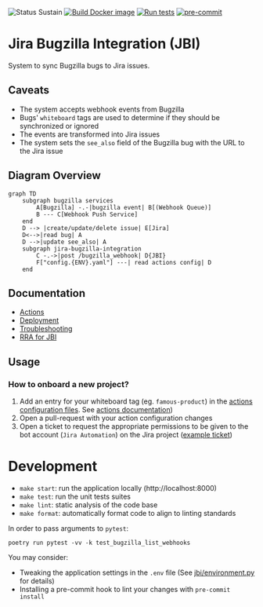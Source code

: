 ![Status Sustain](https://img.shields.io/badge/Status-Sustain-green)
[![Build Docker image](https://github.com/mozilla/jira-bugzilla-integration/actions/workflows/build-publish.yaml/badge.svg)](https://github.com/mozilla/jira-bugzilla-integration/actions/workflows/build-publish.yaml)
[![Run tests](https://github.com/mozilla/jira-bugzilla-integration/actions/workflows/test.yaml/badge.svg)](https://github.com/mozilla/jira-bugzilla-integration/actions/workflows/test.yaml)
[![pre-commit](https://img.shields.io/badge/pre--commit-enabled-brightgreen?logo=pre-commit&logoColor=white)](https://github.com/pre-commit/pre-commit)

# Jira Bugzilla Integration (JBI)
System to sync Bugzilla bugs to Jira issues.

## Caveats
- The system accepts webhook events from Bugzilla
- Bugs' `whiteboard` tags are used to determine if they should be synchronized or ignored
- The events are transformed into Jira issues
- The system sets the `see_also` field of the Bugzilla bug with the URL to the Jira issue

## Diagram Overview

``` mermaid
graph TD
    subgraph bugzilla services
        A[Bugzilla] -.-|bugzilla event| B[(Webhook Queue)]
        B --- C[Webhook Push Service]
    end
    D --> |create/update/delete issue| E[Jira]
    D<-->|read bug| A
    D -->|update see_also| A
    subgraph jira-bugzilla-integration
        C -.->|post /bugzilla_webhook| D{JBI}
        F["config.{ENV}.yaml"] ---| read actions config| D
    end
```

## Documentation

* [Actions](docs/actions.md)
* [Deployment](docs/deployment.md)
* [Troubleshooting](docs/troubleshooting.md)
* [RRA for JBI](https://docs.google.com/document/d/1p0wWVNK5V1jXKAOE-3EquBVcGOIksHD6Rgz9afZQ1A4/edit?usp=sharing)

## Usage

### How to onboard a new project?

1. Add an entry for your whiteboard tag (eg. `famous-product`) in the [actions configuration files](config/). See [actions documentation](docs/actions.md))
2. Open a pull-request with your action configuration changes
3. Open a ticket to request the appropriate permissions to be given to the bot account (`Jira Automation`) on the Jira project ([example ticket](https://mozilla-hub.atlassian.net/servicedesk/customer/portal/4/SDD-12038))

# Development

- `make start`: run the application locally (http://localhost:8000)
- `make test`: run the unit tests suites
- `make lint`: static analysis of the code base
- `make format`: automatically format code to align to linting standards

In order to pass arguments to `pytest`:

```
poetry run pytest -vv -k test_bugzilla_list_webhooks
```

You may consider:

* Tweaking the application settings in the `.env` file (See [jbi/environment.py](../jbi/environment.py) for details)
* Installing a pre-commit hook to lint your changes with `pre-commit install`
